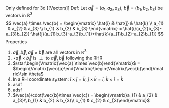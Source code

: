 Only defined for 3d [[Vectors]]
Def: Let $\vec{a} = (a_{1}, a_{2}, a_{3})$, $\vec{b} = (b_{1}, b_{2}, b_{3})$ be vectors in $\mathbb{R}^3$
$$
\vec{a} \times \vec{b} = \begin{vmatrix}
\hat{i} & \hat{j} & \hat{k} \\
a_{1} & a_{2} & a_{3} \\
b_{1} & b_{2} & b_{3}
\end{vmatrix} = \hat{i}(a_{2}b_{3}-a_{3}b_{2})-\hat{j}(a_{1}b_{3}-a_{3}b_{1})+\hat{k}(a_{1}b_{2}-a_{2}b_{1})
$$
Properties
1. $\vec{a}, \vec{b}, \vec{a} \times \vec{b}$ are all vectors in $\mathbb{R}^3$
2. $\star \vec{a} \times \vec{b} \text{ is } \perp \text{ to } \vec{a}, \vec{b}$ following the RHR
3. $\star\begin{Vmatrix}\vec{a} \times \vec{b}\end{Vmatrix}$ = $\begin{Vmatrix}\vec{a}\end{Vmatrix}\begin{Vmatrix}\vec{b}\end{Vmatrix}\sin \theta$
4. In a RH coordinate system:
		$\hat{i} \times \hat{j} = \hat{k}$, $\hat{j} \times \hat{k} = \hat{i}$, $\hat{k} \times \hat{i} = \hat{k}$
5. asdf
6. adsf
10. $\vec{a}\cdot(\vec{b}\times \vec{c}) = \begin{vmatrix}a_{1} & a_{2} & a_{3}\\ b_{1} & b_{2} & b_{3}\\ c_{1} & c_{2} & c_{3}\end{vmatrix}$ 